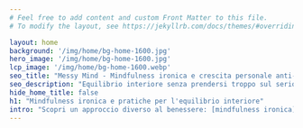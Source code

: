 ```yaml
---
# Feel free to add content and custom Front Matter to this file.
# To modify the layout, see https://jekyllrb.com/docs/themes/#overriding-theme-defaults

layout: home
background: '/img/home/bg-home-1600.jpg'
hero_image: '/img/home/bg-home-1600.jpg'
lcp_image: '/img/home/bg-home-1600.webp'
seo_title: "Messy Mind - Mindfulness ironica e crescita personale anti-guru"
seo_description: "Equilibrio interiore senza prendersi troppo sul serio: mindfulness ironica, spiritualità pratica e crescita personale per vite moderne e caotiche."
hide_home_title: false
h1: "Mindfulness ironica e pratiche per l'equilibrio interiore"
intro: "Scopri un approccio diverso al benessere: [mindfulness ironica](/categorie/mindfulness-ironica/) per vite moderne e caotiche. Pratiche concrete per l'equilibrio interiore, come [5 mosse per l'equilibrio senza guru](/equilibrio-interiore-5-mosse-pratiche-senza-guru-e-con-ironia/)."
---
```


<!-- PR Preview Test 4: verify workflow fixes (git checkout -f) - Oct 19 2025 -->